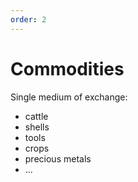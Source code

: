 ```yaml
---
order: 2
---
```


# Commodities

Single medium of exchange:

- cattle
- shells
- tools
- crops
- precious metals
- ...